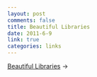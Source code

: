 ```yaml
--- 
layout: post
comments: false
title: Beautiful Libraries
date: 2011-6-9
link: true
categories: links
---
```

<a title="Beautiful Libraries" href="http://www.boredstop.com/index.php?option=com_content&amp;task=view&amp;id=156">Beautiful Libraries</a> &rarr;
